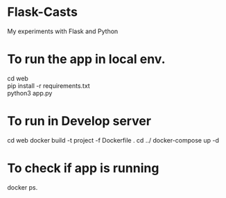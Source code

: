 # Flask-Casts
My experiments with Flask and Python
 

# To run the app in local env.  
cd web  
pip install -r requirements.txt  
python3 app.py
      
# To run in Develop server

 

cd web
docker build -t project -f Dockerfile . 
cd ../
docker-compose up -d 
 
# To check if app is running 
docker ps.



